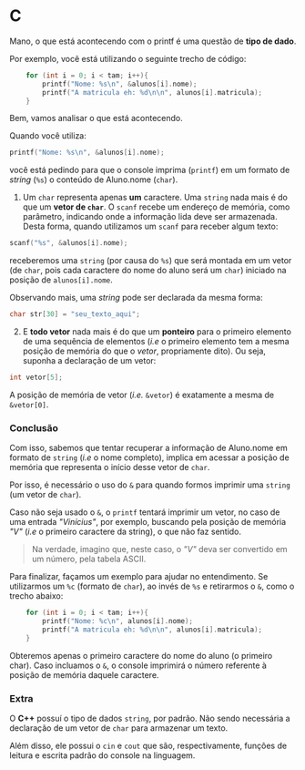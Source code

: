 # C

Mano, o que está acontecendo com o printf é uma questão de **tipo de dado**.

Por exemplo, você está utilizando o seguinte trecho de código:

```c
    for (int i = 0; i < tam; i++){
        printf("Nome: %s\n", &alunos[i].nome);
        printf("A matricula eh: %d\n\n", alunos[i].matricula);
    }
```

Bem, vamos analisar o que está acontecendo.

Quando você utiliza:

```c
printf("Nome: %s\n", &alunos[i].nome);
```

você está pedindo para que o console imprima (`printf`) em um formato de _string_ 
(`%s`) o conteúdo de Aluno.nome (`char`).

1. Um `char` representa apenas **um** caractere. Uma `string` nada mais é do 
que um **vetor de `char`**. O `scanf` recebe um endereço de memória, como parâmetro, indicando onde
a informação lida deve ser armazenada. Desta forma, quando utilizamos um `scanf` para receber algum texto: 

```c
scanf("%s", &alunos[i].nome);
```

receberemos uma `string` (por causa do `%s`) que será montada em um vetor (de `char`, pois cada caractere
do nome do aluno será um `char`) iniciado na posição de `alunos[i].nome`.

Observando mais, uma _string_ pode ser declarada da mesma forma:

```c
char str[30] = "seu_texto_aqui";
```


2. E **todo vetor** nada mais é do que um **ponteiro** para o primeiro elemento de uma 
sequência de elementos (_i.e_ o primeiro elemento tem a mesma posição de memória do que o _vetor_,
 propriamente dito). Ou seja, suponha a declaração de um vetor:

```c
int vetor[5]; 
```

A posição de memória de vetor (_i.e._ `&vetor`) é exatamente a mesma de `&vetor[0]`.


### Conclusão

Com isso, sabemos que tentar recuperar a informação de Aluno.nome em formato de `string` (_i.e_ o nome completo), 
implica em acessar a posição de memória que representa o início desse vetor de `char`.

Por isso, é necessário o uso do `&` para quando formos imprimir uma `string` (um vetor de `char`).

Caso não seja usado o `&`, o `printf` tentará imprimir um vetor, no caso de uma entrada _"Vinícius"_, por exemplo, buscando pela posição
de memória _"V"_ (_i.e_ o primeiro caractere da string), o que não faz sentido.

> Na verdade, imagino que, neste caso, o _"V"_ deva ser convertido em um número, pela tabela ASCII. 
 
Para finalizar, façamos um exemplo para ajudar no entendimento. Se utilizarmos um `%c` (formato de `char`), 
ao invés de `%s` e retirarmos o `&`, como o trecho abaixo:

```c
    for (int i = 0; i < tam; i++){
        printf("Nome: %c\n", alunos[i].nome);
        printf("A matricula eh: %d\n\n", alunos[i].matricula);
    }
```

Obteremos apenas o primeiro caractere do nome do aluno (o primeiro char). Caso incluamos 
o `&`, o console imprimirá o número referente à posição de memória daquele caractere.


### Extra 

O **C++** possuí o tipo de dados `string`, por padrão. Não sendo necessária a declaração
de um vetor de `char` para armazenar um texto.

Além disso, ele possui o `cin` e `cout` que são, respectivamente, funções de leitura e escrita
padrão do console na linguagem.
